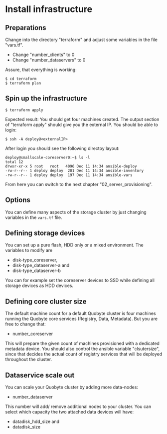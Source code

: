 # Install infrastructure

## Preparations

Change into the directory "terraform" and adjust some variables 
in the file "vars.tf". 

* Change "number_clients" to 0
* Change "number_dataservers" to 0

Assure, that everything is working:

```
$ cd terraform
$ terraform plan
```

## Spin up the infrastructure


```
$ terraform apply
```

Expected result: You should get four machines created.
The output section of "terraform apply" should give you 
the external IP.
You should be able to login:


```
$ ssh -A deploy@<externalIP>
```

After login you should see the following directoy layout:

```
deploy@smallscale-coreserver0:~$ ls -l
total 12
drwxr-xr-x 5 root   root   4096 Dec 11 14:34 ansible-deploy
-rw-r--r-- 1 deploy deploy  201 Dec 11 14:34 ansible-inventory
-rw-r--r-- 1 deploy deploy  197 Dec 11 14:34 ansible-vars
```

From here you can switch to the next chapter "02_server_provisioning".

## Options

You can define many aspects of the storage cluster by just changing variables in the ``` vars.tf ``` file.

## Defining storage devices

You can set up a pure flash, HDD only or a mixed environment. The variables to modify are

* disk-type_coreserver,
* disk-type_dataserver-a and  
* disk-type_dataserver-b  

You can for example set the coreserver devices to SSD while defining all storage devices as HDD devices.

## Defining core cluster size

The default machine count for a default Quobyte cluster is four machines running the Quobyte core services (Registry, Data, Metadata). But you are free to change that:

* number_coreserver

This will prepare the given count of machines provisioned with a dedicated metadata device. You should also control the ansible variable "clsutersize", since that decides the actual count of registry services that will be deployed throughout the cluster.

## Dataservice scale out

You can scale your Quobyte cluster by adding more data-nodes:

* number_dataserver

This number will add/ remove additional nodes to your cluster.
You can select which capacity the two attached data devices will have:

* datadisk_hdd_size and
* datadisk_size

